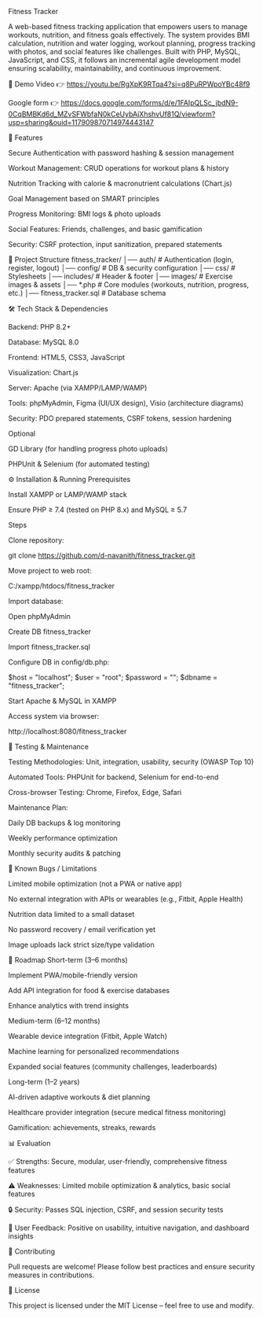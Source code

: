Fitness Tracker

A web-based fitness tracking application that empowers users to manage workouts, nutrition, and fitness goals effectively. The system provides BMI calculation, nutrition and water logging, workout planning, progress tracking with photos, and social features like challenges. Built with PHP, MySQL, JavaScript, and CSS, it follows an incremental agile development model ensuring scalability, maintainability, and continuous improvement.

🎥 Demo Video
👉 https://youtu.be/RgXpK9RTqa4?si=q8PuRPWpoYBc48f9

Google form
👉 https://docs.google.com/forms/d/e/1FAIpQLSc_jbdN9-0CqBMBKd6d_MZvSFWbfaN0kCeUybAjXhshvUf81Q/viewform?usp=sharing&ouid=117909870714974443147

🚀 Features

Secure Authentication with password hashing & session management

Workout Management: CRUD operations for workout plans & history

Nutrition Tracking with calorie & macronutrient calculations (Chart.js)

Goal Management based on SMART principles

Progress Monitoring: BMI logs & photo uploads

Social Features: Friends, challenges, and basic gamification

Security: CSRF protection, input sanitization, prepared statements

📂 Project Structure
fitness_tracker/
│── auth/        # Authentication (login, register, logout)
│── config/      # DB & security configuration
│── css/         # Stylesheets
│── includes/    # Header & footer
│── images/      # Exercise images & assets
│── *.php        # Core modules (workouts, nutrition, progress, etc.)
│── fitness_tracker.sql  # Database schema

🛠️ Tech Stack & Dependencies

Backend: PHP 8.2+

Database: MySQL 8.0

Frontend: HTML5, CSS3, JavaScript

Visualization: Chart.js

Server: Apache (via XAMPP/LAMP/WAMP)

Tools: phpMyAdmin, Figma (UI/UX design), Visio (architecture diagrams)

Security: PDO prepared statements, CSRF tokens, session hardening

Optional

GD Library (for handling progress photo uploads)

PHPUnit & Selenium (for automated testing)

⚙️ Installation & Running
Prerequisites

Install XAMPP
 or LAMP/WAMP stack

Ensure PHP ≥ 7.4 (tested on PHP 8.x) and MySQL ≥ 5.7

Steps

Clone repository:

git clone https://github.com/d-navanith/fitness_tracker.git


Move project to web root:

C:/xampp/htdocs/fitness_tracker


Import database:

Open phpMyAdmin

Create DB fitness_tracker

Import fitness_tracker.sql

Configure DB in config/db.php:

$host = "localhost";
$user = "root";
$password = "";
$dbname = "fitness_tracker";


Start Apache & MySQL in XAMPP

Access system via browser:

http://localhost:8080/fitness_tracker

🧪 Testing & Maintenance

Testing Methodologies: Unit, integration, usability, security (OWASP Top 10)

Automated Tools: PHPUnit for backend, Selenium for end-to-end

Cross-browser Testing: Chrome, Firefox, Edge, Safari

Maintenance Plan:

Daily DB backups & log monitoring

Weekly performance optimization

Monthly security audits & patching

🐛 Known Bugs / Limitations

Limited mobile optimization (not a PWA or native app)

No external integration with APIs or wearables (e.g., Fitbit, Apple Health)

Nutrition data limited to a small dataset

No password recovery / email verification yet

Image uploads lack strict size/type validation

📌 Roadmap
Short-term (3–6 months)

Implement PWA/mobile-friendly version

Add API integration for food & exercise databases

Enhance analytics with trend insights

Medium-term (6–12 months)

Wearable device integration (Fitbit, Apple Watch)

Machine learning for personalized recommendations

Expanded social features (community challenges, leaderboards)

Long-term (1–2 years)

AI-driven adaptive workouts & diet planning

Healthcare provider integration (secure medical fitness monitoring)

Gamification: achievements, streaks, rewards

📊 Evaluation

✅ Strengths: Secure, modular, user-friendly, comprehensive fitness features

⚠️ Weaknesses: Limited mobile optimization & analytics, basic social features

🔒 Security: Passes SQL injection, CSRF, and session security tests

🎯 User Feedback: Positive on usability, intuitive navigation, and dashboard insights

🤝 Contributing

Pull requests are welcome! Please follow best practices and ensure security measures in contributions.

📄 License

This project is licensed under the MIT License – feel free to use and modify.
